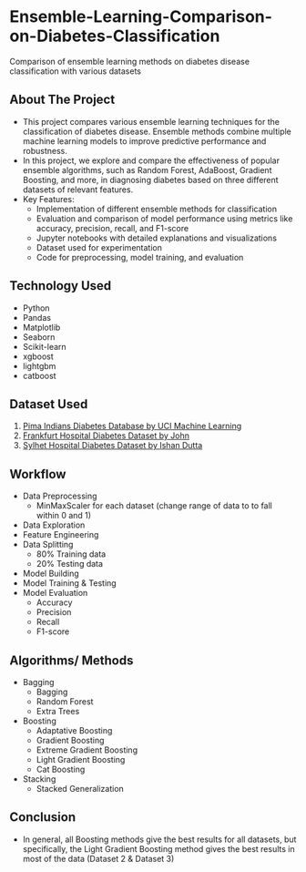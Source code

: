 # Ensemble-Learning-Comparison-on-Diabetes-Classification
Comparison of ensemble learning methods on diabetes disease classification with various datasets

## About The Project

* This project compares various ensemble learning techniques for the classification of diabetes disease. Ensemble methods combine multiple machine learning models to improve predictive performance and robustness.
* In this project, we explore and compare the effectiveness of popular ensemble algorithms, such as Random Forest, AdaBoost, Gradient Boosting, and more, in diagnosing diabetes based on three different datasets of relevant features.
* Key Features:
  - Implementation of different ensemble methods for classification
  - Evaluation and comparison of model performance using metrics like accuracy, precision, recall, and F1-score
  - Jupyter notebooks with detailed explanations and visualizations
  - Dataset used for experimentation
  - Code for preprocessing, model training, and evaluation
## Technology Used
* Python
* Pandas
* Matplotlib
* Seaborn
* Scikit-learn
* xgboost
* lightgbm
* catboost
  
## Dataset Used
1. [Pima Indians Diabetes Database by UCI Machine Learning](https://www.kaggle.com/uciml/pima-indians-diabetes-database)
2. [Frankfurt Hospital Diabetes Dataset by John](https://www.kaggle.com/johndasilva/diabetes)
3. [Sylhet Hospital Diabetes Dataset by Ishan Dutta](https://www.kaggle.com/ishandutta/early-stage-diabetes-risk-prediction-dataset)

## Workflow
- Data Preprocessing
  - MinMaxScaler for each dataset (change range of data to to fall within 0 and 1)
- Data Exploration
- Feature Engineering
- Data Splitting
  - 80% Training data
  - 20% Testing data
- Model Building
- Model Training & Testing
- Model Evaluation
  - Accuracy
  - Precision
  - Recall
  - F1-score

## Algorithms/ Methods
- Bagging
	- Bagging
	- Random Forest
	- Extra Trees
- Boosting
	- Adaptative Boosting
	- Gradient Boosting
	- Extreme Gradient Boosting
	- Light Gradient Boosting
	- Cat Boosting
- Stacking
	- Stacked Generalization
   
## Conclusion
* In general, all Boosting methods give the best results for all datasets, but specifically, the Light Gradient Boosting method gives the best results in most of the data (Dataset 2 & Dataset 3)
